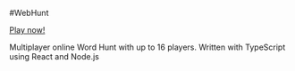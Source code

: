 #WebHunt

[Play now!](https://webhunt.donger.ca)

Multiplayer online Word Hunt with up to 16 players. Written with TypeScript using React and Node.js
